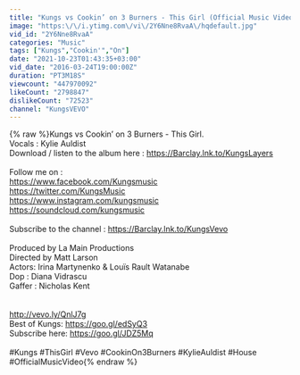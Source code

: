 ```yaml
---
title: "Kungs vs Cookin’ on 3 Burners - This Girl (Official Music Video)"
image: "https:\/\/i.ytimg.com\/vi\/2Y6Nne8RvaA\/hqdefault.jpg"
vid_id: "2Y6Nne8RvaA"
categories: "Music"
tags: ["Kungs","Cookin'","On"]
date: "2021-10-23T01:43:35+03:00"
vid_date: "2016-03-24T19:00:00Z"
duration: "PT3M18S"
viewcount: "447970092"
likeCount: "2798847"
dislikeCount: "72523"
channel: "KungsVEVO"
---
```

{% raw %}Kungs vs Cookin’ on 3 Burners - This Girl.<br />Vocals : Kylie Auldist<br />Download / listen to the album here : <a rel="nofollow" target="blank" href="https://Barclay.lnk.to/KungsLayers">https://Barclay.lnk.to/KungsLayers</a><br /><br />Follow me on :<br /><a rel="nofollow" target="blank" href="https://www.facebook.com/Kungsmusic">https://www.facebook.com/Kungsmusic</a><br /><a rel="nofollow" target="blank" href="https://twitter.com/KungsMusic">https://twitter.com/KungsMusic</a><br /><a rel="nofollow" target="blank" href="https://www.instagram.com/kungsmusic">https://www.instagram.com/kungsmusic</a><br /><a rel="nofollow" target="blank" href="https://soundcloud.com/kungsmusic">https://soundcloud.com/kungsmusic</a><br /><br />Subscribe to the channel : <a rel="nofollow" target="blank" href="https://Barclay.lnk.to/KungsVevo">https://Barclay.lnk.to/KungsVevo</a><br /><br />Produced by La Main Productions<br />Directed by Matt Larson<br />Actors: Irina Martynenko &amp; Louïs Rault Watanabe<br />Dop : Diana Vidrascu<br />Gaffer : Nicholas Kent<br /><br /><br /><a rel="nofollow" target="blank" href="http://vevo.ly/QnlJ7g">http://vevo.ly/QnlJ7g</a><br />Best of Kungs: <a rel="nofollow" target="blank" href="https://goo.gl/edSyQ3">https://goo.gl/edSyQ3</a><br />Subscribe here: <a rel="nofollow" target="blank" href="https://goo.gl/JDZ5Mq">https://goo.gl/JDZ5Mq</a><br /><br />#Kungs #ThisGirl #Vevo #CookinOn3Burners #KylieAuldist #House #OfficialMusicVideo{% endraw %}

